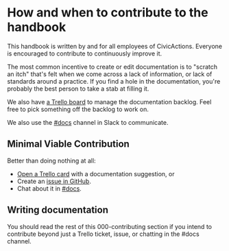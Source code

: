 # How and when to contribute to the handbook

This handbook is written by and for all employees of CivicActions. Everyone is encouraged to contribute to continuously improve it.

The most common incentive to create or edit documentation is to "scratch an itch" that's felt when we come across a lack of information, or lack of standards around a practice. If you find a hole in the documentation, you're probably the best person to take a stab at filling it.

We also have [a Trello board](https://trello.com/b/ZKx6l4bC/civicactions-documentation-project) to manage the documentation backlog. Feel free to pick something off the backlog to work on.

We also use the [#docs](https://civicactions.slack.com/messages/docs/) channel in Slack to communicate.

## Minimal Viable Contribution

Better than doing nothing at all:

- [Open a Trello card](https://trello.com/b/ZKx6l4bC/civicactions-documentation-project) with a documentation suggestion, or
- Create an [issue in GitHub](https://github.com/CivicActions/handbook/issues/new).
- Chat about it in [#docs](https://civicactions.slack.com/messages/docs/).

## Writing documentation

You should read the rest of this 000-contributing section if you intend to contribute beyond just a Trello ticket, issue, or chatting in the #docs channel.
